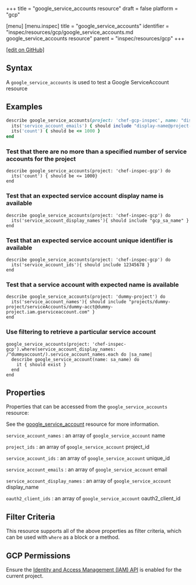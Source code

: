+++
title = "google_service_accounts resource"
draft = false
platform = "gcp"

[menu]
  [menu.inspec]
    title = "google_service_accounts"
    identifier = "inspec/resources/gcp/google_service_accounts.md google_service_accounts resource"
    parent = "inspec/resources/gcp"
+++

[\[edit on GitHub\]](https://github.com/inspec/inspec-gcp/blob/master/docs/resources/google_service_accounts.md)

## Syntax

A `google_service_accounts` is used to test a Google ServiceAccount resource

## Examples

```ruby
describe google_service_accounts(project: 'chef-gcp-inspec', name: "display-name@project-id.iam.gserviceaccount.com") do
  its('service_account_emails') { should include "display-name@project-id.iam.gserviceaccount.com" }
  its('count') { should be <= 1000 }
end
```

### Test that there are no more than a specified number of service accounts for the project

    describe google_service_accounts(project: 'chef-inspec-gcp') do
      its('count') { should be <= 1000}
    end

### Test that an expected service account display name is available

    describe google_service_accounts(project: 'chef-inspec-gcp') do
      its('service_account_display_names'){ should include "gcp_sa_name" }
    end

### Test that an expected service account unique identifier is available

    describe google_service_accounts(project: 'chef-inspec-gcp') do
      its('service_account_ids'){ should include 12345678 }
    end

### Test that a service account with expected name is available

    describe google_service_accounts(project: 'dummy-project') do
      its('service_account_names'){ should include "projects/dummy-project/serviceAccounts/dummy-acct@dummy-project.iam.gserviceaccount.com" }
    end

### Use filtering to retrieve a particular service account

    google_service_accounts(project: 'chef-inspec-gcp').where(service_account_display_names: /^dummyaccount/).service_account_names.each do |sa_name|
      describe google_service_account(name: sa_name) do
        it { should exist }
      end
    end

## Properties

Properties that can be accessed from the `google_service_accounts` resource:

See the [google_service_account](/inspec/resources/google_service_account/#properties) resource for more information.

`service_account_names`
: an array of `google_service_account` name

`project_ids`
: an array of `google_service_account` project_id

`service_account_ids`
: an array of `google_service_account` unique_id

`service_account_emails`
: an array of `google_service_account` email

`service_account_display_names`
: an array of `google_service_account` display_name

`oauth2_client_ids`
: an array of `google_service_account` oauth2_client_id

## Filter Criteria

This resource supports all of the above properties as filter criteria, which can be used
with `where` as a block or a method.

## GCP Permissions

Ensure the [Identity and Access Management (IAM) API](https://console.cloud.google.com/apis/library/iam.googleapis.com/) is enabled for the current project.
